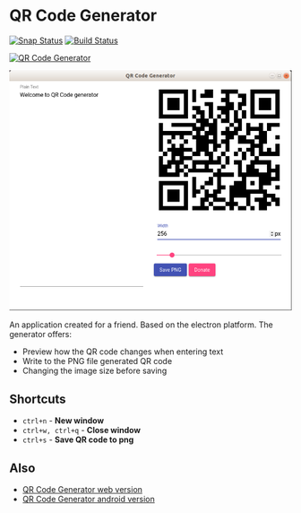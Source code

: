 
# QR Code Generator

[![Snap Status](https://build.snapcraft.io/badge/studioLaCosaNostra/qr-code-generator-desktop.svg)](https://build.snapcraft.io/user/studioLaCosaNostra/qr-code-generator-desktop) [![Build Status](https://travis-ci.org/studioLaCosaNostra/qr-code-generator-desktop.svg?branch=master)](https://travis-ci.org/studioLaCosaNostra/qr-code-generator-desktop)

[![QR Code Generator](https://snapcraft.io/qr-code-generator-desktop/badge.svg)](https://snapcraft.io/qr-code-generator-desktop)

![QR Code Generator Screenshot](resources/screenshot-1.png)

An application created for a friend. Based on the electron platform. The generator offers:

* Preview how the QR code changes when entering text
* Write to the PNG file generated QR code
* Changing the image size before saving

## Shortcuts

* `ctrl+n` - **New window**
* `ctrl+w, ctrl+q` - **Close window**
* `ctrl+s` - **Save QR code to png**

## Also

* [QR Code Generator web version](https://studiolacosanostra.github.io/apps/qr-code-generator/)
* [QR Code Generator android version](https://play.google.com/store/apps/details?id=com.studiolaCosaNostra.qrCodeGenerator)
